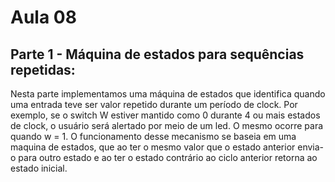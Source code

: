 # Aula 08

## Parte 1 - Máquina de estados para sequências repetidas:

Nesta parte implementamos uma máquina de estados que identifica quando uma entrada teve ser valor repetido durante um período de clock. Por exemplo, se o switch W estiver mantido como 0 durante 4 ou mais estados de clock, o usuário será alertado por meio de um led. O mesmo ocorre para quando w = 1. O funcionamento desse mecanismo se baseia em uma maquina de estados, que ao ter o mesmo valor que o estado anterior envia-o para outro estado e ao ter o estado contrário ao ciclo anterior retorna ao estado inicial.

